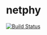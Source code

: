 # netphy
[![Build Status](https://travis-ci.org/lukejharmon/netphy.svg?branch=master)](https://travis-ci.org/lukejharmon/netphy)
